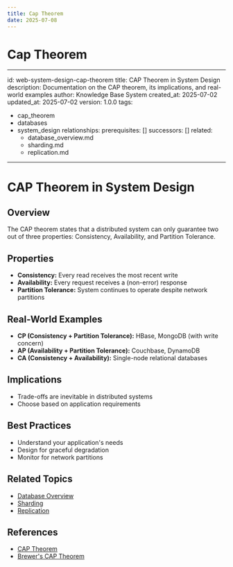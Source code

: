 ```yaml
---
title: Cap Theorem
date: 2025-07-08
---
```


# Cap Theorem

---
id: web-system-design-cap-theorem
title: CAP Theorem in System Design
description: Documentation on the CAP theorem, its implications, and real-world examples
author: Knowledge Base System
created_at: 2025-07-02
updated_at: 2025-07-02
version: 1.0.0
tags:
- cap_theorem
- databases
- system_design
relationships:
  prerequisites: []
  successors: []
  related:
  - database_overview.md
  - sharding.md
  - replication.md
---

# CAP Theorem in System Design

## Overview

The CAP theorem states that a distributed system can only guarantee two out of three properties: Consistency, Availability, and Partition Tolerance.

## Properties
- **Consistency:** Every read receives the most recent write
- **Availability:** Every request receives a (non-error) response
- **Partition Tolerance:** System continues to operate despite network partitions

## Real-World Examples
- **CP (Consistency + Partition Tolerance):** HBase, MongoDB (with write concern)
- **AP (Availability + Partition Tolerance):** Couchbase, DynamoDB
- **CA (Consistency + Availability):** Single-node relational databases

## Implications
- Trade-offs are inevitable in distributed systems
- Choose based on application requirements

## Best Practices
- Understand your application's needs
- Design for graceful degradation
- Monitor for network partitions

## Related Topics
- [Database Overview](../databases/database_overview.md)
- [Sharding](sharding.md)
- [Replication](replication.md)

## References
- [CAP Theorem](https://en.wikipedia.org/wiki/CAP_theorem)
- [Brewer's CAP Theorem](https://www.infoq.com/articles/cap-twelve-years-later/)

